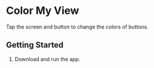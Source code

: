 Color My View
==================================
Tap the screen and button to change the colors of buttons.

Getting Started
---------------

1. Download and run the app.
